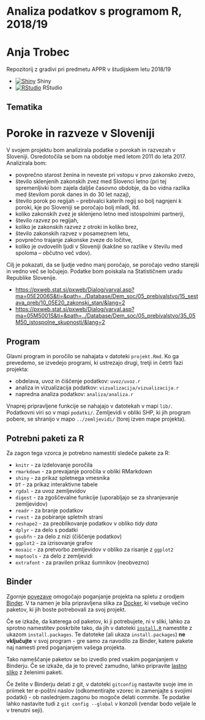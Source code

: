 # Analiza podatkov s programom R, 2018/19

# Anja Trobec

Repozitorij z gradivi pri predmetu APPR v študijskem letu 2018/19

* [![Shiny](http://mybinder.org/badge.svg)](http://beta.mybinder.org/v2/gh/AnjaTrobec/APPR-2018-19/master?urlpath=shiny/APPR-2018-19/projekt.Rmd) Shiny
* [![RStudio](http://mybinder.org/badge.svg)](http://beta.mybinder.org/v2/gh/AnjaTrobec/APPR-2018-19/master?urlpath=rstudio) RStudio

## Tematika
# Poroke in razveze v Sloveniji
V svojem projektu bom analizirala podatke o porokah in razvezah v Sloveniji. Osredotočila se bom na obdobje med letom 2011 do leta 2017. Analizirala bom:
* povprečno starost ženina in neveste pri vstopu v prvo zakonsko zvezo,
* število sklenjenih zakonskih zvez med Slovenci letno (pri tej spremenljivki bom zajela daljše časovno obdobje, da bo vidna razlika med številom porok danes in do 30 let nazaj),
* število porok po regijah – prebivalci katerih regij so bolj nagnjeni k poroki, kje po Sloveniji se poročajo bolj mladi, itd.
* koliko zakonskih zvez je sklenjeno letno med istospolnimi partnerji,
* število razvez po regijah,
* koliko je zakonskih razvez z otroki in koliko brez,
* število zakonskih razvez v posameznem letu,
* povprečno trajanje zakonske zveze do ločitve,
* koliko je ovdovelih ljudi v Sloveniji (kakšne so razlike v številu med spoloma – občutno več vdov).

Cilj je pokazati, da se ljudje vedno manj poročajo, se poročajo vedno starejši in vedno več se ločujejo. Podatke bom poiskala na Statističnem uradu Republike Slovenije.
* https://pxweb.stat.si/pxweb/Dialog/varval.asp?ma=05E2006S&ti=&path=../Database/Dem_soc/05_prebivalstvo/15_sestava_preb/10_05E20_zakonski_stan/&lang=2
* https://pxweb.stat.si/pxweb/Dialog/varval.asp?ma=05M5001S&ti=&path=../Database/Dem_soc/05_prebivalstvo/35_05M50_istospolne_skupnosti/&lang=2
 

## Program

Glavni program in poročilo se nahajata v datoteki `projekt.Rmd`.
Ko ga prevedemo, se izvedejo programi, ki ustrezajo drugi, tretji in četrti fazi projekta:

* obdelava, uvoz in čiščenje podatkov: `uvoz/uvoz.r`
* analiza in vizualizacija podatkov: `vizualizacija/vizualizacija.r`
* napredna analiza podatkov: `analiza/analiza.r`

Vnaprej pripravljene funkcije se nahajajo v datotekah v mapi `lib/`.
Podatkovni viri so v mapi `podatki/`.
Zemljevidi v obliki SHP, ki jih program pobere,
se shranijo v mapo `../zemljevidi/` (torej izven mape projekta).

## Potrebni paketi za R

Za zagon tega vzorca je potrebno namestiti sledeče pakete za R:

* `knitr` - za izdelovanje poročila
* `rmarkdown` - za prevajanje poročila v obliki RMarkdown
* `shiny` - za prikaz spletnega vmesnika
* `DT` - za prikaz interaktivne tabele
* `rgdal` - za uvoz zemljevidov
* `digest` - za zgoščevalne funkcije (uporabljajo se za shranjevanje zemljevidov)
* `readr` - za branje podatkov
* `rvest` - za pobiranje spletnih strani
* `reshape2` - za preoblikovanje podatkov v obliko *tidy data*
* `dplyr` - za delo s podatki
* `gsubfn` - za delo z nizi (čiščenje podatkov)
* `ggplot2` - za izrisovanje grafov
* `mosaic` - za pretvorbo zemljevidov v obliko za risanje z `ggplot2`
* `maptools` - za delo z zemljevidi
* `extrafont` - za pravilen prikaz šumnikov (neobvezno)

## Binder

Zgornje [povezave](#analiza-podatkov-s-programom-r-201819)
omogočajo poganjanje projekta na spletu z orodjem [Binder](https://mybinder.org/).
V ta namen je bila pripravljena slika za [Docker](https://www.docker.com/),
ki vsebuje večino paketov, ki jih boste potrebovali za svoj projekt.

Če se izkaže, da katerega od paketov, ki ji potrebujete, ni v sliki,
lahko za sprotno namestitev poskrbite tako,
da jih v datoteki [`install.R`](install.R) namestite z ukazom `install.packages`.
Te datoteke (ali ukaza `install.packages`) **ne vključujte** v svoj program -
gre samo za navodilo za Binder, katere pakete naj namesti pred poganjanjem vašega projekta.

Tako nameščanje paketov se bo izvedlo pred vsakim poganjanjem v Binderju.
Če se izkaže, da je to preveč zamudno,
lahko pripravite [lastno sliko](https://github.com/jaanos/APPR-docker) z želenimi paketi.

Če želite v Binderju delati z git,
v datoteki `gitconfig` nastavite svoje ime in priimek ter e-poštni naslov
(odkomentirajte vzorec in zamenjajte s svojimi podatki) -
ob naslednjem.zagonu bo mogoče delati commite.
Te podatke lahko nastavite tudi z `git config --global` v konzoli
(vendar bodo veljale le v trenutni seji).

